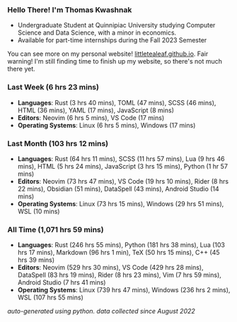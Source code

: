 
### Hello There! I'm Thomas Kwashnak

- Undergraduate Student at Quinnipiac University studying Computer Science and Data Science, with a minor in economics.
- Available for part-time internships during the Fall 2023 Semester

You can see more on my personal website! [littletealeaf.github.io](https://littletealeaf.github.io). Fair warning! I'm still finding time to finish up my website, so there's not much there yet.

### Last Week (6 hrs 23 mins)
- **Languages**: Rust (3 hrs 40 mins), TOML (47 mins), SCSS (46 mins), HTML (36 mins), YAML (17 mins), JavaScript (8 mins)
- **Editors**: Neovim (6 hrs 5 mins), VS Code (17 mins)
- **Operating Systems**: Linux (6 hrs 5 mins), Windows (17 mins)
    
### Last Month (103 hrs 12 mins)
- **Languages**: Rust (64 hrs 11 mins), SCSS (11 hrs 57 mins), Lua (9 hrs 46 mins), HTML (5 hrs 24 mins), JavaScript (3 hrs 15 mins), Python (1 hr 57 mins)
- **Editors**: Neovim (73 hrs 47 mins), VS Code (19 hrs 10 mins), Rider (8 hrs 22 mins), Obsidian (51 mins), DataSpell (43 mins), Android Studio (14 mins)
- **Operating Systems**: Linux (73 hrs 15 mins), Windows (29 hrs 51 mins), WSL (10 mins)
    
### All Time (1,071 hrs 59 mins)
- **Languages**: Rust (246 hrs 55 mins), Python (181 hrs 38 mins), Lua (103 hrs 17 mins), Markdown (96 hrs 1 min), TeX (50 hrs 15 mins), C++ (45 hrs 39 mins)
- **Editors**: Neovim (529 hrs 30 mins), VS Code (429 hrs 28 mins), DataSpell (83 hrs 19 mins), Rider (8 hrs 23 mins), Vim (7 hrs 59 mins), Android Studio (7 hrs 41 mins)
- **Operating Systems**: Linux (739 hrs 47 mins), Windows (236 hrs 2 mins), WSL (107 hrs 55 mins)
    

*auto-generated using python. data collected since August 2022*

